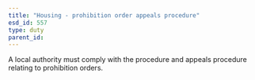 ```yaml
---
title: "Housing - prohibition order appeals procedure"
esd_id: 557
type: duty
parent_id:  
---
```


A local authority must comply with the procedure and appeals procedure relating to prohibition orders.

